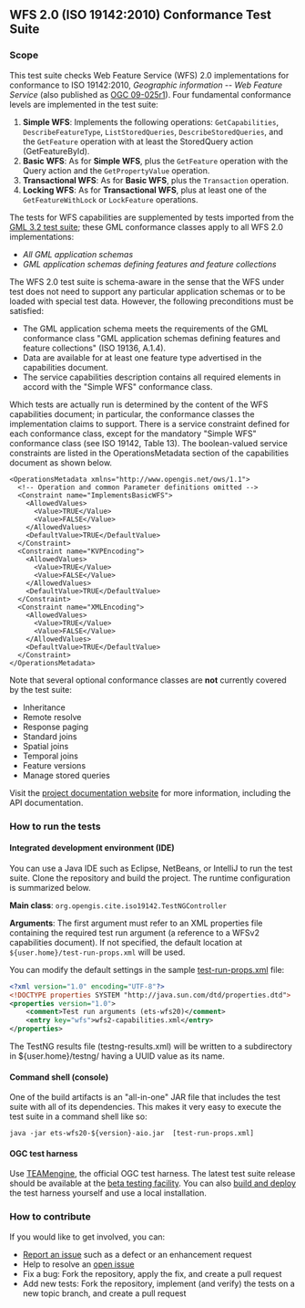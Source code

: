 ## WFS 2.0 (ISO 19142:2010) Conformance Test Suite

### Scope

This test suite checks Web Feature Service (WFS) 2.0 implementations for conformance 
to ISO 19142:2010, _Geographic information -- Web Feature Service_ (also published as 
[OGC 09-025r1](http://portal.opengeospatial.org/files/?artifact_id=39967)).
Four fundamental conformance levels are implemented in the test suite:</p>

1. **Simple WFS**: Implements the following operations: `GetCapabilities`, `DescribeFeatureType`, 
`ListStoredQueries`, `DescribeStoredQueries`, and the `GetFeature` operation with at least the 
StoredQuery action (GetFeatureById).
2. **Basic WFS**: As for **Simple WFS**, plus the `GetFeature` operation with the Query 
action and the `GetPropertyValue` operation.
3. **Transactional WFS**: As for **Basic WFS**, plus the `Transaction` operation.
4. **Locking WFS**: As for **Transactional WFS**, plus at least one of the `GetFeatureWithLock` 
or `LockFeature` operations.

The tests for WFS capabilities are supplemented by tests imported from the 
[GML 3.2 test suite](https://github.com/opengeospatial/ets-gml32); these GML 
conformance classes apply to all WFS 2.0 implementations:

* _All GML application schemas_
* _GML application schemas defining features and feature collections_

The WFS 2.0 test suite is schema-aware in the sense that the WFS under test does not 
need to support any particular application schemas or to be loaded with special test 
data. However, the following preconditions must be satisfied:

* The GML application schema meets the requirements of the GML conformance class 
"GML application schemas defining features and feature collections" (ISO 19136, A.1.4).
* Data are available for at least one feature type advertised in the capabilities 
document.
* The service capabilities description contains all required elements in accord 
with the "Simple WFS" conformance class.

Which tests are actually run is determined by the content of the WFS capabilities 
document; in particular, the conformance classes the implementation claims to support. 
There is a service constraint defined for each conformance class, except for the 
mandatory "Simple WFS" conformance class (see ISO 19142, Table 13). The boolean-valued 
service constraints are listed in the OperationsMetadata section of the capabilities 
document as shown below.

    <OperationsMetadata xmlns="http://www.opengis.net/ows/1.1">
      <!-- Operation and common Parameter definitions omitted -->
      <Constraint name="ImplementsBasicWFS">
        <AllowedValues>
          <Value>TRUE</Value>
          <Value>FALSE</Value>
        </AllowedValues>
        <DefaultValue>TRUE</DefaultValue>
      </Constraint>
      <Constraint name="KVPEncoding">
        <AllowedValues>
          <Value>TRUE</Value>
          <Value>FALSE</Value>
        </AllowedValues>
        <DefaultValue>TRUE</DefaultValue>
      </Constraint>
      <Constraint name="XMLEncoding">
        <AllowedValues>
          <Value>TRUE</Value>
          <Value>FALSE</Value>
        </AllowedValues>
        <DefaultValue>TRUE</DefaultValue>
      </Constraint>
    </OperationsMetadata>

Note that several optional conformance classes are **not** currently covered by the 
test suite:

* Inheritance
* Remote resolve
* Response paging
* Standard joins
* Spatial joins
* Temporal joins
* Feature versions
* Manage stored queries

Visit the [project documentation website](http://opengeospatial.github.io/ets-wfs20/) 
for more information, including the API documentation.


### How to run the tests

#### Integrated development environment (IDE)
You can use a Java IDE such as Eclipse, NetBeans, or IntelliJ to run the test 
suite. Clone the repository and build the project. The runtime configuration 
is summarized below.

__Main class__: `org.opengis.cite.iso19142.TestNGController`

__Arguments__: The first argument must refer to an XML properties file containing 
the required test run argument (a reference to a WFSv2 capabilities document). If 
not specified, the default location at `${user.home}/test-run-props.xml` will be used.

You can modify the default settings in the sample [test-run-props.xml](src/main/config/test-run-props.xml) 
file:

```xml
<?xml version="1.0" encoding="UTF-8"?>
<!DOCTYPE properties SYSTEM "http://java.sun.com/dtd/properties.dtd">
<properties version="1.0">
    <comment>Test run arguments (ets-wfs20)</comment>
	<entry key="wfs">wfs2-capabilities.xml</entry>
</properties>
```

The TestNG results file (testng-results.xml) will be written to a subdirectory 
in ${user.home}/testng/ having a UUID value as its name.

#### Command shell (console)

One of the build artifacts is an "all-in-one" JAR file that includes the test 
suite with all of its dependencies. This makes it very easy to execute the test 
suite in a command shell like so:

`java -jar ets-wfs20-${version}-aio.jar  [test-run-props.xml]`

#### OGC test harness

Use [TEAMengine](https://github.com/opengeospatial/teamengine), the official 
OGC test harness. The latest test suite release should be available at the 
[beta testing facility](http://cite.opengeospatial.org/te2/). You can also 
[build and deploy](https://github.com/opengeospatial/teamengine) the test 
harness yourself and use a local installation.


### How to contribute

If you would like to get involved, you can:

* [Report an issue](https://github.com/opengeospatial/ets-wfs20/issues) such as a defect or an 
enhancement request
* Help to resolve an [open issue](https://github.com/opengeospatial/ets-wfs20/issues?q=is%3Aopen)
* Fix a bug: Fork the repository, apply the fix, and create a pull request
* Add new tests: Fork the repository, implement (and verify) the tests on a new topic branch, 
and create a pull request
